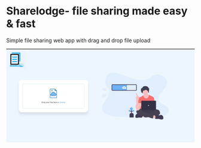 # Sharelodge- file sharing made easy & fast
Simple file sharing web app with drag and drop file upload

![frontend](view3.jpg)






